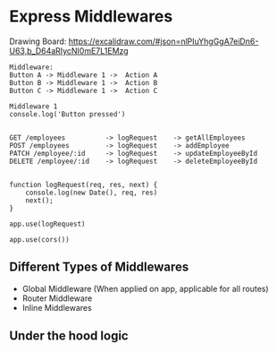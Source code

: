 
# Express Middlewares

Drawing Board: https://excalidraw.com/#json=nlPIuYhgGgA7eiDn6-U63,b_D64aRIycNI0mE7L1EMzg

```
Middleware: 
Button A -> Middleware 1 ->  Action A
Button B -> Middleware 1 ->  Action B
Button C -> Middleware 1 ->  Action C

Middleware 1
console.log('Button pressed')
```

```

GET /employees          -> logRequest    -> getAllEmployees
POST /employees         -> logRequest    -> addEmployee
PATCH /employee/:id     -> logRequest    -> updateEmployeeById
DELETE /employee/:id    -> logRequest    -> deleteEmployeeById


function logRequest(req, res, next) {
    console.log(new Date(), req, res)
    next();
}

app.use(logRequest)

app.use(cors())

```

## Different Types of Middlewares
* Global Middleware (When applied on app, applicable for all routes)
* Router Middleware
* Inline Middlewares

## Under the hood logic